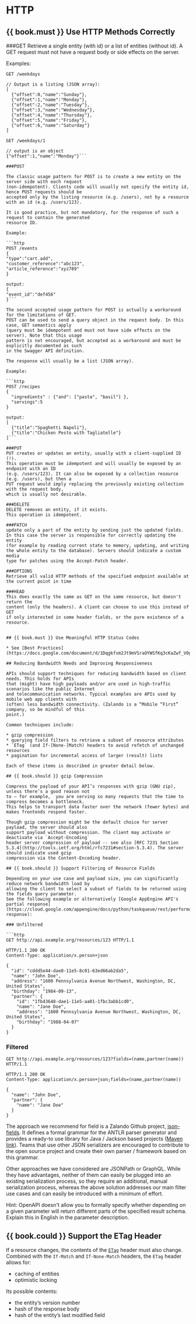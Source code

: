 # HTTP

## {{ book.must }} Use HTTP Methods Correctly


###GET
Retrieve a single entity (with id) or a list of entities (without id).
A GET request must not have a request body or side effects on the server.

Examples:

```http
GET /weekdays

// Output is a listing (JSON array):
[
  {"offset":0,"name":"Sunday"},
  {"offset":1,"name":"Monday"},
  {"offset":2,"name":"Tuesday"},
  {"offset":3,"name":"Wednesday"},
  {"offset":4,"name":"Thursday"},
  {"offset":5,"name":"Friday"},
  {"offset":6,"name":"Saturday"}
]

GET /weekdays/1

// output is an object
{"offset":1,"name":"Monday"}```

###POST

The classic usage pattern for POST is to create a new entity on the server side with each request
(non-idempotent). Clients code will usually not specify the entity id, hence POST requests should be
accepted only by the listing resource (e.g. /users), not by a resource with an id (e.g. /users/123).

It is good practice, but not mandatory, for the response of such a request to contain the generated
resource ID.

Example:

```http
POST /events
{
"type":"cart.add",
"customer_reference":"abc123",
"article_reference":"xyz789"
}

output:
{
"event_id":"def456"
}```

The second accepted usage pattern for POST is actually a workaround for the limitations of GET.
POST can be used to send a query object in the request body. In this case, GET semantics apply
(query must be idempotent and must not have side effects on the server). Note that this usage
pattern is not encouraged, but accepted as a workaround and must be explicitly documented as such
in the Swagger API definition.

The response will usually be a list (JSON array). 

Example:

```http
POST /recipes
{
  "ingredients" : {"and": ["pasta", "basil"] },
  "servings":5
}

output:
[
  {"title":"Spaghetti Napoli"},
  {"title":"Chicken Pesto with Tagliatelle"}
]```

###PUT
PUT creates or updates an entity, usually with a client-supplied ID (!).
This operation must be idempotent and will usually be exposed by an endpoint with an ID
(e.g. /users/123). It can also be exposed by a collection resource (e.g. /users), but then a
PUT request would imply replacing the previously existing collection with the request body,
which is usually not desirable.

###DELETE
DELETE removes an entity, if it exists.
This operation is idempotent.

###PATCH
update only a part of the entity by sending just the updated fields.
In this case the server is responsible for correctly updating the entity
(for example by reading current state to memory, updating, and writing
the whole entity to the database). Servers should indicate a custom media
type for patches using the Accept-Patch header.

###OPTIONS
Retrieve all valid HTTP methods of the specified endpoint available at the current point in time

###HEAD
This does exactly the same as GET on the same resource, but doesn't return the
content (only the headers). A client can choose to use this instead of GET
if only interested in some header fields, or the pure existence of a resource. 


## {{ book.must }} Use Meaningful HTTP Status Codes

* See [Best Practices](https://docs.google.com/document/d/1Dqgkfxm2Jt9mVSraOYWSfKq3cKaZwf_VOgYDRuUf7kI/edit#heading=h.nkp61pevkdh6)

## Reducing Bandwidth Needs and Improving Responsiveness

APIs should support techniques for reducing bandwidth based on client needs. This holds for APIs
that (might) have high payloads and/or are used in high-traffic scenarios like the public Internet
and telecommunication networks. Typical examples are APIs used by mobile web app clients with
(often) less bandwidth connectivity. (Zalando is a “Mobile “First” company, so be mindful of this
point.)

Common techniques include:

* gzip compression
* querying field filters to retrieve a subset of resource attributes
* `ETag` (and If-[None-]Match) headers to avoid refetch of unchanged resources
* pagination for incremental access of larger (result) lists

Each of these items is described in greater detail below.

## {{ book.should }} gzip Compression

Compress the payload of your API’s responses with gzip (GNU zip), unless there’s a good reason not
to — for example,  you are serving so many requests that the time to compress becomes a bottleneck.
This helps to transport data faster over the network (fewer bytes) and makes frontends respond faster.

Though gzip compression might be the default choice for server payload, the server should also
support payload without compression. The client may activate or deactivate via `Accept-Encoding`
header server compression of payload -- see also [RFC 7231 Section
5.3.4](http://tools.ietf.org/html/rfc7231#section-5.3.4). The server should indicate used gzip
compression via the Content-Encoding header.

## {{ book.should }} Support Filtering of Resource Fields

Depending on your use case and payload size, you can significantly reduce network bandwidth load by
allowing the client to select a subset of fields to be returned using the fields query parameter.
See the following example or alternatively [Google AppEngine API's partial response](https://cloud.google.com/appengine/docs/python/taskqueue/rest/performance#partial-response):

### Unfiltered

```http
GET http://api.example.org/resources/123 HTTP/1.1

HTTP/1.1 200 OK
Content-Type: application/x.person+json

{
  "id": "cddd5e44-dae0-11e5-8c01-63ed66ab2da5",
  "name": "John Doe",
  "address": "1600 Pennsylvania Avenue Northwest, Washington, DC, United States",
  "birthday": "1984-09-13",
  "partner": {
    "id": "1fb43648-dae1-11e5-aa01-1fbc3abb1cd0",
    "name": "Jane Doe",
    "address": "1600 Pennsylvania Avenue Northwest, Washington, DC, United States",
    "birthday": "1988-04-07"
  }
}
```

### Filtered

```http
GET http://api.example.org/resources/123?fields=(name,partner(name)) HTTP/1.1

HTTP/1.1 200 OK
Content-Type: application/x.person+json;fields=(name,partner(name))

{
  "name": "John Doe",
  "partner": {
    "name": "Jane Doe"
  }
}
```

The approach we recommend for field is a Zalando Github project,
[json-fields](https://github.com/zalando/json-fields). It defines a formal grammar for the ANTLR
 parser generator and provides a ready-to use library for Java / Jackson based projects
 ([Maven link](http://mvnrepository.com/artifact/org.zalando.guild.api/json-fields-jackson)).
Teams that use other JSON serializers are encouraged to contribute to the open source project and
create their own parser / framework based on this grammar.

Other approaches we have considered are JSONPath or GraphQL. While they have advantages, neither of
them can easily be plugged into an existing serialization process, so they require an additional,
manual serialization process, whereas the above solution addresses our main filter use cases and
can easily be introduced with a minimum of effort.

Hint: OpenAPI doesn't allow you to formally specify whether depending on a given parameter will
return different parts of the specified result schema. Explain this in English in the parameter
description.

## {{ book.could }} Support the ETag Header

If a resource changes, the contents of the [`ETag`](https://en.wikipedia.org/wiki/HTTP_ETag) header
must also change. Combined with the `If-Match` and `If-None-Match` headers, the `ETag` header allows
for:

* caching of entities
* optimistic locking

Its possible contents:

* the entity’s version number
* hash of the response body
* hash of the entity’s last modified field
